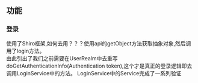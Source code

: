 ##  功能
###  登录
使用了Shiro框架,如何去用？？？使用api的getObject方法获取抽象对象,然后调用了login方法。  
由此引出了我们之前需要在UserRealm中去重写doGetAuthenticationInfo(Authentication token),这个才是真正的登录逻辑即去调用LoginService中的方法。
LoginService中的Service完成了一系列验证